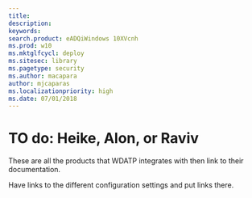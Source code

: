```yaml
---
title: 
description: 
keywords: 
search.product: eADQiWindows 10XVcnh
ms.prod: w10
ms.mktglfcycl: deploy
ms.sitesec: library
ms.pagetype: security
ms.author: macapara
author: mjcaparas
ms.localizationpriority: high
ms.date: 07/01/2018
---
```


# TO do: Heike, Alon, or Raviv

These are all the products that WDATP integrates with then link to their documentation.

Have links to the different configuration settings and put links there.